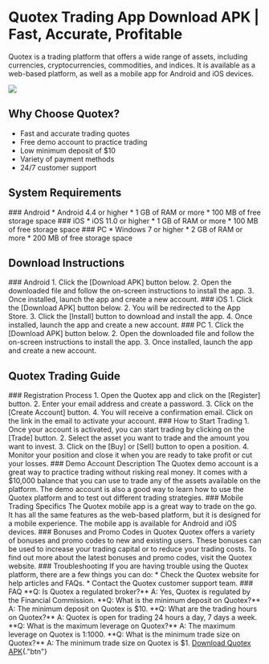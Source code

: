 # Quotex Trading App Download APK \| Fast, Accurate, Profitable

Quotex is a trading platform that offers a wide range of assets,
including currencies, cryptocurrencies, commodities, and indices. It is
available as a web-based platform, as well as a mobile app for Android
and iOS devices.

[![](https://static.quotex.io/files/10_en/300_250.jpg)](https://traff.sbs/brokerqxlid)

## Why Choose Quotex?

-   Fast and accurate trading quotes
-   Free demo account to practice trading
-   Low minimum deposit of \$10
-   Variety of payment methods
-   24/7 customer support

## System Requirements

\### Android \* Android 4.4 or higher \* 1 GB of RAM or more \* 100 MB
of free storage space \### iOS \* iOS 11.0 or higher \* 1 GB of RAM or
more \* 100 MB of free storage space \### PC \* Windows 7 or higher \* 2
GB of RAM or more \* 200 MB of free storage space

## Download Instructions

\### Android 1. Click the \[Download APK\] button below. 2. Open the
downloaded file and follow the on-screen instructions to install the
app. 3. Once installed, launch the app and create a new account. \###
iOS 1. Click the \[Download APK\] button below. 2. You will be
redirected to the App Store. 3. Click the \[Install\] button to download
and install the app. 4. Once installed, launch the app and create a new
account. \### PC 1. Click the \[Download APK\] button below. 2. Open the
downloaded file and follow the on-screen instructions to install the
app. 3. Once installed, launch the app and create a new account.

## Quotex Trading Guide

\### Registration Process 1. Open the Quotex app and click on the
\[Register\] button. 2. Enter your email address and create a password.
3. Click on the \[Create Account\] button. 4. You will receive a
confirmation email. Click on the link in the email to activate your
account. \### How to Start Trading 1. Once your account is activated,
you can start trading by clicking on the \[Trade\] button. 2. Select the
asset you want to trade and the amount you want to invest. 3. Click on
the \[Buy\] or \[Sell\] button to open a position. 4. Monitor your
position and close it when you are ready to take profit or cut your
losses. \### Demo Account Description The Quotex demo account is a great
way to practice trading without risking real money. It comes with a
\$10,000 balance that you can use to trade any of the assets available
on the platform. The demo account is also a good way to learn how to use
the Quotex platform and to test out different trading strategies. \###
Mobile Trading Specifics The Quotex mobile app is a great way to trade
on the go. It has all the same features as the web-based platform, but
it is designed for a mobile experience. The mobile app is available for
Android and iOS devices. \### Bonuses and Promo Codes in Quotex Quotex
offers a variety of bonuses and promo codes to new and existing users.
These bonuses can be used to increase your trading capital or to reduce
your trading costs. To find out more about the latest bonuses and promo
codes, visit the Quotex website. \### Troubleshooting If you are having
trouble using the Quotex platform, there are a few things you can do: \*
Check the Quotex website for help articles and FAQs. \* Contact the
Quotex customer support team. \### FAQ \*\*Q: Is Quotex a regulated
broker?\*\* A: Yes, Quotex is regulated by the Financial Commission.
\*\*Q: What is the minimum deposit on Quotex?\*\* A: The minimum deposit
on Quotex is \$10. \*\*Q: What are the trading hours on Quotex?\*\* A:
Quotex is open for trading 24 hours a day, 7 days a week. \*\*Q: What is
the maximum leverage on Quotex?\*\* A: The maximum leverage on Quotex is
1:1000. \*\*Q: What is the minimum trade size on Quotex?\*\* A: The
minimum trade size on Quotex is \$1. [Download Quotex
APK](\%22https://traff.sbs/quotexonelink\%22){."btn"}

